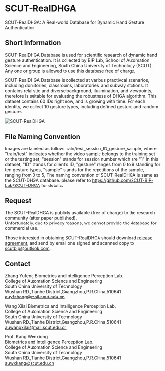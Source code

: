 # SCUT-RealDHGA
SCUT-RealDHGA: A Real-world Database for Dynamic Hand Gesture Authentication

## Short Information
SCUT-RealDHGA Database is used for scientific research of dynamic hand gesture authentication. It is collected by BIP Lab, School of Automation Science and Engineering, South China University of Technology (SCUT). Any one or group is allowed to use this database free of charge.

SCUT-RealDHGA Database is collected at various practivcal scenarios, including domitories, classrooms, laboratories, and subway stations. It contains relalistic and diverse background, iluumination, and viewpoints, therefore is suitable for evaluating the robustness of DHGA algorithm. This dataset contains 60 IDs right now, and is growing with time. For each identity, we collect 10 gesture types, including defined gesture and random gesture.

![SCUT-RealDHGA](https://github.com/SCUT-BIP-Lab/SCUT-RealDHGA/images/realdhga.png)

## File Naming Convention
Images are labeled as follow: train/test_session_ID_gesture_sample, where "train/test" indicates whether the video sample belongs to the training set or the testing set,
"session" stands for session number which are "1" in this dataset,
"ID" stands for client's ID, 
"gesture" ranges from 0 to 9 standing for ten gesture types,
"sample" stands for the repetitions of the sample, ranging from 0 to 5, 
The naming convention of SCUT-RealDHGA is same as the SCUT-DHGA database. please refer to https://github.com/SCUT-BIP-Lab/SCUT-DHGA for details.

## Request
The SCUT-RealDHGA is publicly available (free of charge) to the research community (after paper published).  
Unfortunately, due to privacy reasons, we cannot provide the database for commercial use. 

Those interested in obtaining SCUT-RealDHGA should download [release agreement](https://github.com/BIP-Lab/SCUT-RealDHGA/blob/master/SCUT%20FV%20Presentation%20Attack%20Database%20Release%20Agreement.pdf), and send by email one signed and scanned copy to scutbip@outlook.com.

<!-- While reporting results using the SCUT-RealDHGA, please cite the following article:  
@ARTICLE{10654331,
  author={Zhang, Yufeng and Kang, Wenxiong and Song, Wenwei},
  journal={IEEE Transactions on Information Forensics and Security}, 
  title={Robust and Accurate Hand Gesture Authentication With Cross-Modality Local-Global Behavior Analysis}, 
  year={2024},
  volume={19},
  number={},
  pages={8630-8643},
  keywords={Authentication;Videos;Feature extraction;Physiology;Robustness;Lighting;Spatiotemporal phenomena;Biometrics;hand gesture authentication;multimodal fusion;spatiotemporal analysis;behavioral characteristic representation},
  doi={10.1109/TIFS.2024.3451367}} -->


## Contact
Zhang Yufeng
Biometrics and Intelligence Perception Lab.  
College of Automation Science and Engineering  
South China University of Technology  
Wushan RD.,Tianhe District,Guangzhou,P.R.China,510641  
auyfzhang@mail.scut.edu.cn

Wang Xilai
Biometrics and Intelligence Perception Lab.  
College of Automation Science and Engineering  
South China University of Technology  
Wushan RD.,Tianhe District,Guangzhou,P.R.China,510641  
auwangxilai@mail.scut.edu.cn

Prof. Kang Wenxiong  
Biometrics and Intelligence Perception Lab.  
College of Automation Science and Engineering  
South China University of Technology  
Wushan RD.,Tianhe District,Guangzhou,P.R.China,510641  
auwxkang@scut.edu.cn
